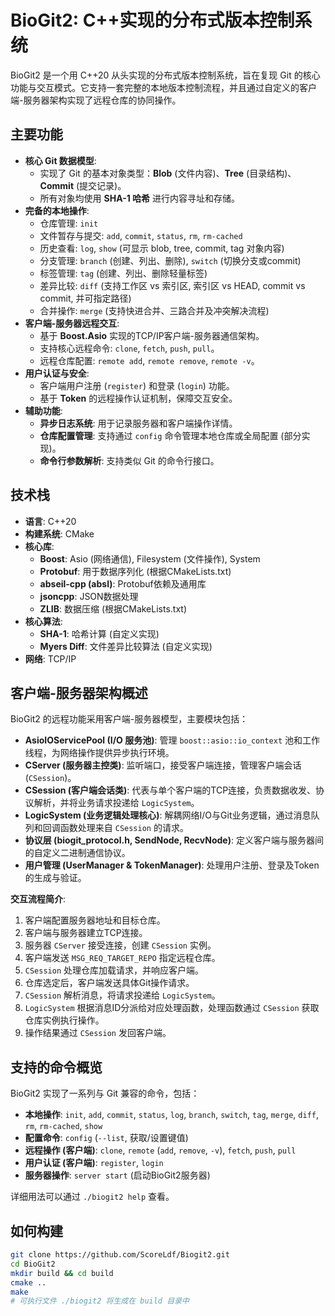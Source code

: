 # BioGit2: C++实现的分布式版本控制系统

BioGit2 是一个用 C++20 从头实现的分布式版本控制系统，旨在复现 Git 的核心功能与交互模式。它支持一套完整的本地版本控制流程，并且通过自定义的客户端-服务器架构实现了远程仓库的协同操作。

## 主要功能

* **核心 Git 数据模型**:
  * 实现了 Git 的基本对象类型：**Blob** (文件内容)、**Tree** (目录结构)、**Commit** (提交记录)。
  * 所有对象均使用 **SHA-1 哈希** 进行内容寻址和存储。
* **完备的本地操作**:
  * 仓库管理: `init`
  * 文件暂存与提交: `add`, `commit`, `status`, `rm`, `rm-cached`
  * 历史查看: `log`, `show` (可显示 blob, tree, commit, tag 对象内容)
  * 分支管理: `branch` (创建、列出、删除), `switch` (切换分支或commit)
  * 标签管理: `tag` (创建、列出、删除轻量标签)
  * 差异比较: `diff` (支持工作区 vs 索引区, 索引区 vs HEAD, commit vs commit, 并可指定路径)
  * 合并操作: `merge` (支持快进合并、三路合并及冲突解决流程)
* **客户端-服务器远程交互**:
  * 基于 **Boost.Asio** 实现的TCP/IP客户端-服务器通信架构。
  * 支持核心远程命令: `clone`, `fetch`, `push`, `pull`。
  * 远程仓库配置: `remote add`, `remote remove`, `remote -v`。
* **用户认证与安全**:
  * 客户端用户注册 (`register`) 和登录 (`login`) 功能。
  * 基于 **Token** 的远程操作认证机制，保障交互安全。
* **辅助功能**:
  * **异步日志系统**: 用于记录服务器和客户端操作详情。
  * **仓库配置管理**: 支持通过 `config` 命令管理本地仓库或全局配置 (部分实现)。
  * **命令行参数解析**: 支持类似 Git 的命令行接口。

## 技术栈

* **语言**: C++20
* **构建系统**: CMake
* **核心库**:
  * **Boost**: Asio (网络通信), Filesystem (文件操作), System
  * **Protobuf**: 用于数据序列化 (根据CMakeLists.txt)
  * **abseil-cpp (absl)**: Protobuf依赖及通用库
  * **jsoncpp**: JSON数据处理
  * **ZLIB**: 数据压缩 (根据CMakeLists.txt)
* **核心算法**:
  * **SHA-1**: 哈希计算 (自定义实现)
  * **Myers Diff**: 文件差异比较算法 (自定义实现)
* **网络**: TCP/IP

## 客户端-服务器架构概述

BioGit2 的远程功能采用客户端-服务器模型，主要模块包括：

* **AsioIOServicePool (I/O 服务池)**: 管理 `boost::asio::io_context` 池和工作线程，为网络操作提供异步执行环境。
* **CServer (服务器主控类)**: 监听端口，接受客户端连接，管理客户端会话 (`CSession`)。
* **CSession (客户端会话类)**: 代表与单个客户端的TCP连接，负责数据收发、协议解析，并将业务请求投递给 `LogicSystem`。
* **LogicSystem (业务逻辑处理核心)**: 解耦网络I/O与Git业务逻辑，通过消息队列和回调函数处理来自 `CSession` 的请求。
* **协议层 (biogit_protocol.h, SendNode, RecvNode)**: 定义客户端与服务器间的自定义二进制通信协议。
* **用户管理 (UserManager & TokenManager)**: 处理用户注册、登录及Token的生成与验证。

**交互流程简介**:

1.  客户端配置服务器地址和目标仓库。
2.  客户端与服务器建立TCP连接。
3.  服务器 `CServer` 接受连接，创建 `CSession` 实例。
4.  客户端发送 `MSG_REQ_TARGET_REPO` 指定远程仓库。
5.  `CSession` 处理仓库加载请求，并响应客户端。
6.  仓库选定后，客户端发送具体Git操作请求。
7.  `CSession` 解析消息，将请求投递给 `LogicSystem`。
8.  `LogicSystem` 根据消息ID分派给对应处理函数，处理函数通过 `CSession` 获取仓库实例执行操作。
9.  操作结果通过 `CSession` 发回客户端。

## 支持的命令概览

BioGit2 实现了一系列与 Git 兼容的命令，包括：

* **本地操作**: `init`, `add`, `commit`, `status`, `log`, `branch`, `switch`, `tag`, `merge`, `diff`, `rm`, `rm-cached`, `show`
* **配置命令**: `config` (`--list`, 获取/设置键值)
* **远程操作 (客户端)**: `clone`, `remote` (`add`, `remove`, `-v`), `fetch`, `push`, `pull`
* **用户认证 (客户端)**: `register`, `login`
* **服务器操作**: `server start` (启动BioGit2服务器)

详细用法可以通过 `./biogit2 help` 查看。

## 如何构建

```bash
git clone https://github.com/ScoreLdf/Biogit2.git
cd BioGit2
mkdir build && cd build
cmake ..
make
# 可执行文件 ./biogit2 将生成在 build 目录中
```
